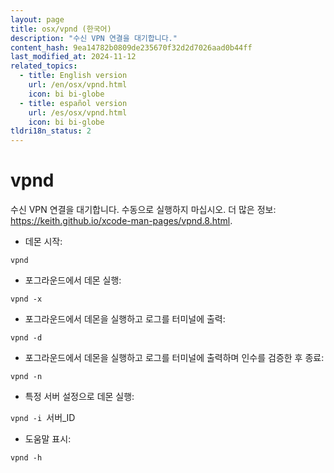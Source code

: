 ```yaml
---
layout: page
title: osx/vpnd (한국어)
description: "수신 VPN 연결을 대기합니다."
content_hash: 9ea14782b0809de235670f32d2d7026aad0b44ff
last_modified_at: 2024-11-12
related_topics:
  - title: English version
    url: /en/osx/vpnd.html
    icon: bi bi-globe
  - title: español version
    url: /es/osx/vpnd.html
    icon: bi bi-globe
tldri18n_status: 2
---
```

# vpnd

수신 VPN 연결을 대기합니다.
수동으로 실행하지 마십시오.
더 많은 정보: <https://keith.github.io/xcode-man-pages/vpnd.8.html>.

- 데몬 시작:

`vpnd`

- 포그라운드에서 데몬 실행:

`vpnd -x`

- 포그라운드에서 데몬을 실행하고 로그를 터미널에 출력:

`vpnd -d`

- 포그라운드에서 데몬을 실행하고 로그를 터미널에 출력하며 인수를 검증한 후 종료:

`vpnd -n`

- 특정 서버 설정으로 데몬 실행:

`vpnd -i `<span class="tldr-var badge badge-pill bg-dark-lm bg-white-dm text-white-lm text-dark-dm font-weight-bold">서버_ID</span>

- 도움말 표시:

`vpnd -h`
